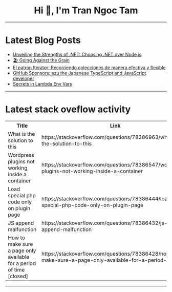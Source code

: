 <h1 align="center">Hi 👋, I'm Tran Ngoc Tam</h1>

---

# Latest Blog Posts 
<!-- BLOG-POST-LIST:START -->
- [Unveiling the Strengths of .NET: Choosing .NET over Node.js](https://dev.to/eddiemuhoro/unveiling-the-strengths-of-net-choosing-net-over-nodejs-44cl)
- [🏖️ Going Against the Grain](https://dev.to/mistval/going-against-the-grain-elb)
- [El patrón Iterator: Recorriendo colecciones de manera efectiva y flexible](https://dev.to/edwardapaza/el-patron-iterator-recorriendo-colecciones-de-manera-efectiva-y-flexible-1h7o)
- [GitHub Sponsors: azu the Japanese TypeScript and JavaScript developer](https://dev.to/szabgab/github-sponsors-azu-the-japanese-typescript-and-javascript-developer-434)
- [Secrets in Lambda Env Vars](https://dev.to/manchicken/secrets-in-lambda-env-vars-47em)
<!-- BLOG-POST-LIST:END -->

---

# Latest stack oveflow activity
<table>
  <tr><th>Title</th><th>Link</th></tr>
  <!-- STACKOVERFLOW:START --><tr><td>What is the solution to this</td><td>https://stackoverflow.com/questions/78386963/what-is-the-solution-to-this</td></tr><tr><td>Wordpress plugins not working inside a container</td><td>https://stackoverflow.com/questions/78386547/wordpress-plugins-not-working-inside-a-container</td></tr><tr><td>Load special php code only on plugin page</td><td>https://stackoverflow.com/questions/78386444/load-special-php-code-only-on-plugin-page</td></tr><tr><td>JS append malfunction</td><td>https://stackoverflow.com/questions/78386432/js-append-malfunction</td></tr><tr><td>How to make sure a page only available for a period of time [closed]</td><td>https://stackoverflow.com/questions/78386428/how-to-make-sure-a-page-only-available-for-a-period-of-time</td></tr><!-- STACKOVERFLOW:END -->
</table>

---


